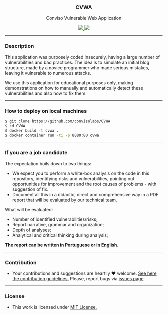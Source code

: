 <p align="center">
  <h3 align="center"><b>CVWA</b></h3>
  <p align="center">Conviso Vulnerable Web Application</p>
  <p align="center">
    <a href="https://github.com/convisolabs/CVWA/master/LICENSE.md">
      <img src="https://img.shields.io/badge/license-MIT-blue.svg">
    </a>
    <a href="https://github.com/convisolabs/CVWA/releases">
      <img src="https://img.shields.io/badge/version-0.0.1-blue.svg">
    </a>
  </p>
</p>

---

### Description

This application was purposely coded insecurely, having a large number of vulnerabilities and bad practices. The idea is to simulate an initial blog structure, made by a novice programmer who made serious mistakes, leaving it vulnerable to numerous attacks.

We use this application for educational purposes only, making demonstrations on how to manually and automatically detect these vulnerabilities and also how to fix them.

---

### How to deploy on local machines

```bash
$ git clone https://github.com/convisolabs/CVWA
$ cd CVWA
$ docker build -t cvwa .
$ docker container run -ti -p 8080:80 cvwa
```

---

### If you are a job candidate

The expectation boils down to two things:

- We expect you to perform a white-box analysis on the code in this repository, identifying risks and vulnerabilities, pointing out opportunities for improvement and the root causes of problems - with suggestion of fix.
- Document all this in a didactic, direct and comprehensive way in a PDF report that will be evaluated by our technical team.

What will be evaluated:

- Number of identified vulnerabilities/risks;
- Report narrative, grammar and organization;
- Depth of analyses;
- Analytical and critical thinking during analysis;

**The report can be written in Portuguese or in English.**

---

### Contribution

- Your contributions and suggestions are heartily ♥ welcome. [See here the contribution guidelines.](/.github/CONTRIBUTING.md) Please, report bugs via [issues page](https://github.com/convisolabs/CVWA/issues).

---

### License

- This work is licensed under [MIT License.](/LICENSE.md)
